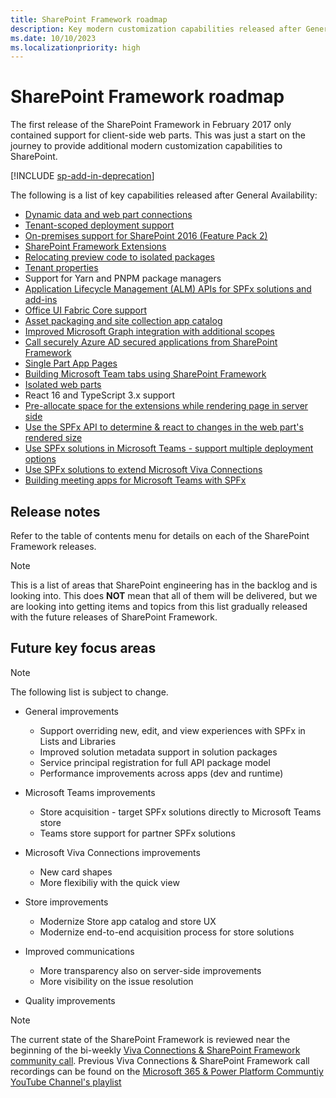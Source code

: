 ```yaml
---
title: SharePoint Framework roadmap
description: Key modern customization capabilities released after General Availability.
ms.date: 10/10/2023
ms.localizationpriority: high
---
```


# SharePoint Framework roadmap

The first release of the SharePoint Framework in February 2017 only contained support for client-side web parts. This was just a start on the journey to provide additional modern customization capabilities to SharePoint.

[!INCLUDE [sp-add-in-deprecation](../../includes/snippets/sp-add-in-spfx.md)]

The following is a list of key capabilities released after General Availability:

- [Dynamic data and web part connections](./dynamic-data.md)
- [Tenant-scoped deployment support](./tenant-scoped-deployment.md)
- [On-premises support for SharePoint 2016 (Feature Pack 2)](./sharepoint-2016-support.md)
- [SharePoint Framework Extensions](./extensions/overview-extensions.md)
- [Relocating preview code to isolated packages](./try-preview-capabilities.md)
- [Tenant properties](./tenant-properties.md)
- Support for Yarn and PNPM package managers
- [Application Lifecycle Management (ALM) APIs for SPFx solutions and add-ins](../apis/alm-api-for-spfx-add-ins.md)
- [Office UI Fabric Core support](https://developer.microsoft.com/office/blogs/improved-support-for-office-ui-fabric-core)
- [Asset packaging and site collection app catalog](../general-development/site-collection-app-catalog.md)
- [Improved Microsoft Graph integration with additional scopes](./use-msgraph.md)
- [Call securely Azure AD secured applications from SharePoint Framework](./use-aadhttpclient.md)
- [Single Part App Pages](./web-parts/single-part-app-pages.md)
- [Building Microsoft Team tabs using SharePoint Framework](./integrate-with-teams-introduction.md)
- [Isolated web parts](./web-parts/isolated-web-parts.md)
- React 16 and TypeScript 3.x support
- [Pre-allocate space for the extensions while rendering page in server side](./extensions/basics/preallocated-space-placeholders.md)
- [Use the SPFx API to determine & react to changes in the web part's rendered size](./web-parts/basics/determine-web-part-width.md)
- [Use SPFx solutions in Microsoft Teams - support multiple deployment options](./deployment-spfx-teams-solutions.md)
- [Use SPFx solutions to extend Microsoft Viva Connections](./viva/overview-viva-connections.md)
- [Building meeting apps for Microsoft Teams with SPFx](./build-for-teams-meeting-app.md)

## Release notes

Refer to the table of contents menu for details on each of the SharePoint Framework releases.

> [!NOTE]
> This is a list of areas that SharePoint engineering has in the backlog and is looking into. This does **NOT** mean that all of them will be delivered, but we are looking into getting items and topics from this list gradually released with the future releases of SharePoint Framework.

## Future key focus areas

> [!NOTE]
> The following list is subject to change.

- General improvements
  - Support overriding new, edit, and view experiences with SPFx in Lists and Libraries
  - Improved solution metadata support in solution packages
  - Service principal registration for full API package model
  - Performance improvements across apps (dev and runtime)

- Microsoft Teams improvements
  - Store acquisition - target SPFx solutions directly to Microsoft Teams store
  - Teams store support for partner SPFx solutions

- Microsoft Viva Connections improvements
  - New card shapes
  - More flexibiliy with the quick view

- Store improvements
  - Modernize Store app catalog and store UX
  - Modernize end-to-end acquisition process for store solutions

- Improved communications
  - More transparency also on server-side improvements
  - More visibility on the issue resolution
- Quality improvements

> [!NOTE]
> The current state of the SharePoint Framework is reviewed near the beginning of the bi-weekly [Viva Connections & SharePoint Framework community call](https://aka.ms/community/calls). Previous Viva Connections & SharePoint Framework call recordings can be found on the [Microsoft 365 & Power Platform Communtiy YouTube Channel's playlist](https://www.youtube.com/watch?v=z4_5_IQjYRQ&list=PLR9nK3mnD-OXdcwfcHGsGr78nHWLRsv1x)
